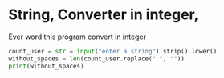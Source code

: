 
# String, Converter in integer,

Ever word this program convert in integer 

```python
count_user = str = input("enter a string").strip().lower()
without_spaces = len(count_user.replace(" ", ""))
print(without_spaces)
```